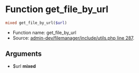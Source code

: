 Function get_file_by_url
===========================





```php
mixed get_file_by_url($url)
```

* Function name: get_file_by_url
* Source: [admin-dev/filemanager/include/utils.php line 287](https://github.com/PrestaShop/PrestaShop/blob/1.6.0.4/admin-dev/filemanager/include/utils.php#L287).

Arguments
---------

* $url **mixed**

